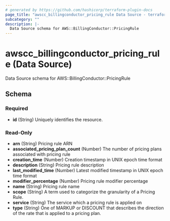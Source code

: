 ```yaml
---
# generated by https://github.com/hashicorp/terraform-plugin-docs
page_title: "awscc_billingconductor_pricing_rule Data Source - terraform-provider-awscc"
subcategory: ""
description: |-
  Data Source schema for AWS::BillingConductor::PricingRule
---
```


# awscc_billingconductor_pricing_rule (Data Source)

Data Source schema for AWS::BillingConductor::PricingRule



<!-- schema generated by tfplugindocs -->
## Schema

### Required

- **id** (String) Uniquely identifies the resource.

### Read-Only

- **arn** (String) Pricing rule ARN
- **associated_pricing_plan_count** (Number) The number of pricing plans associated with pricing rule
- **creation_time** (Number) Creation timestamp in UNIX epoch time format
- **description** (String) Pricing rule description
- **last_modified_time** (Number) Latest modified timestamp in UNIX epoch time format
- **modifier_percentage** (Number) Pricing rule modifier percentage
- **name** (String) Pricing rule name
- **scope** (String) A term used to categorize the granularity of a Pricing Rule.
- **service** (String) The service which a pricing rule is applied on
- **type** (String) One of MARKUP or DISCOUNT that describes the direction of the rate that is applied to a pricing plan.


